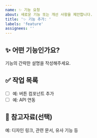 ```yaml
---
name: ✨ 기능 요청
about: 새로운 기능 또는 개선 사항을 제안합니다.
title: '✨ 기능 추가: '
labels: 'feature'
assignees: ''
---
```


## ✨ 어떤 기능인가요?

기능의 간략한 설명을 작성해주세요.

## ✅ 작업 목록

- [ ] 예: 버튼 컴포넌트 추가
- [ ] 예: API 연동

## 📎 참고자료(선택)

예: 디자인 링크, 관련 문서, 유사 기능 등
